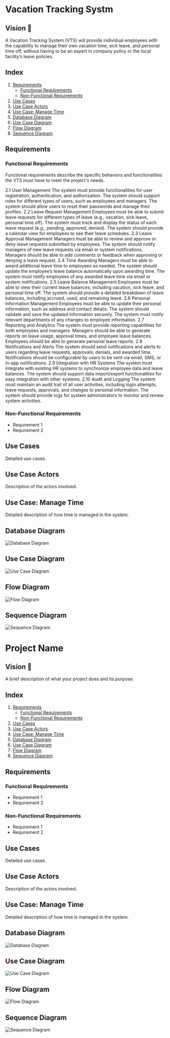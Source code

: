 # Vacation Tracking Systm

## Vision 🌟
A Vacation Tracking System (VTS) will provide individual employees with the capability to manage their own vacation time, sick leave, and personal time off, without having to be an expert in company policy or the local facility’s leave policies.

## Index
1. [Requirements](#requirements)
   - [Functional Requirements](#functional-requirements)
   - [Non-Functional Requirements](#non-functional-requirements)
2. [Use Cases](#use-cases)
3. [Use Case Actors](#use-case-actors)
4. [Use Case: Manage Time](#use-case-manage-time)
5. [Database Diagram](#database-diagram)
6. [Use Case Diagram](#use-case-diagram)
7. [Flow Diagram](#flow-diagram)
8. [Sequence Diagram](#sequence-diagram)

## Requirements

### Functional Requirements
Functional requirements describe the specific behaviors and functionalities the VTS must have to meet the project's needs.

2.1 User Management
The system must provide functionalities for user registration, authentication, and authorization.
The system should support roles for different types of users, such as employees and managers.
The system should allow users to reset their passwords and manage their profiles.
2.2 Leave Request Management
Employees must be able to submit leave requests for different types of leave (e.g., vacation, sick leave, personal time off).
The system must track and display the status of each leave request (e.g., pending, approved, denied).
The system should provide a calendar view for employees to see their leave schedules.
2.3 Leave Approval Management
Managers must be able to review and approve or deny leave requests submitted by employees.
The system should notify managers of new leave requests via email or system notifications.
Managers should be able to add comments or feedback when approving or denying a leave request.
2.4 Time Awarding
Managers must be able to award additional leave time to employees as needed.
The system should update the employee’s leave balance automatically upon awarding time.
The system must notify employees of any awarded leave time via email or system notifications.
2.5 Leave Balance Management
Employees must be able to view their current leave balances, including vacation, sick leave, and personal time off.
The system should provide a detailed breakdown of leave balances, including accrued, used, and remaining leave.
2.6 Personal Information Management
Employees must be able to update their personal information, such as address and contact details.
The system should validate and save the updated information securely.
The system must notify relevant departments of any changes to employee information.
2.7 Reporting and Analytics
The system must provide reporting capabilities for both employees and managers.
Managers should be able to generate reports on leave usage, approval times, and employee leave balances.
Employees should be able to generate personal leave reports.
2.8 Notifications and Alerts
The system should send notifications and alerts to users regarding leave requests, approvals, denials, and awarded time.
Notifications should be configurable by users to be sent via email, SMS, or in-app notifications.
2.9 Integration with HR Systems
The system must integrate with existing HR systems to synchronize employee data and leave balances.
The system should support data import/export functionalities for easy integration with other systems.
2.10 Audit and Logging
The system must maintain an audit trail of all user activities, including login attempts, leave requests, approvals, and changes to personal information.
The system should provide logs for system administrators to monitor and review system activities.

### Non-Functional Requirements
- Requirement 1
- Requirement 2

## Use Cases
Detailed use cases.

## Use Case Actors
Description of the actors involved.

## Use Case: Manage Time
Detailed description of how time is managed in the system.

## Database Diagram
![Database Diagram](https://link-to-your-image.png)

## Use Case Diagram
![Use Case Diagram](https://link-to-your-image.png)

## Flow Diagram
![Flow Diagram](https://link-to-your-image.png)

## Sequence Diagram
![Sequence Diagram](https://link-to-your-image.png)
# Project Name

## Vision 🌟
A brief description of what your project does and its purpose.

## Index
1. [Requirements](#requirements)
   - [Functional Requirements](#functional-requirements)
   - [Non-Functional Requirements](#non-functional-requirements)
2. [Use Cases](#use-cases)
3. [Use Case Actors](#use-case-actors)
4. [Use Case: Manage Time](#use-case-manage-time)
5. [Database Diagram](#database-diagram)
6. [Use Case Diagram](#use-case-diagram)
7. [Flow Diagram](#flow-diagram)
8. [Sequence Diagram](#sequence-diagram)

## Requirements

### Functional Requirements
- Requirement 1
- Requirement 2

### Non-Functional Requirements
- Requirement 1
- Requirement 2

## Use Cases
Detailed use cases.

## Use Case Actors
Description of the actors involved.

## Use Case: Manage Time
Detailed description of how time is managed in the system.

## Database Diagram
![Database Diagram](https://link-to-your-image.png)

## Use Case Diagram
![Use Case Diagram](https://link-to-your-image.png)

## Flow Diagram
![Flow Diagram](https://link-to-your-image.png)

## Sequence Diagram
![Sequence Diagram](https://link-to-your-image.png)
